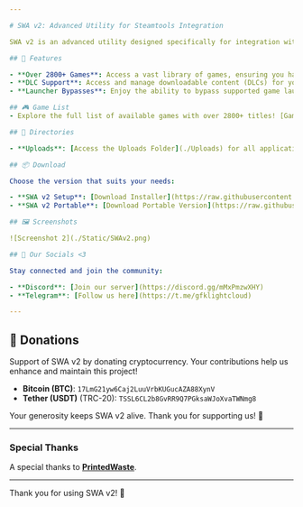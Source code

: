 ```yaml
---

# SWA v2: Advanced Utility for Steamtools Integration

SWA v2 is an advanced utility designed specifically for integration with [Steamtools](https://steamtools.net), streamlining functionality and enhancing user convenience.

## 📂 Features

- **Over 2800+ Games**: Access a vast library of games, ensuring you have the most up-to-date titles at your fingertips.
- **DLC Support**: Access and manage downloadable content (DLCs) for your games, ensuring a complete and enriched gaming experience.
- **Launcher Bypasses**: Enjoy the ability to bypass supported game launchers.

## 🎮 Game List
- Explore the full list of available games with over 2800+ titles! [Gamelist](https://printedwaste.com/swa)

## 📂 Directories

- **Uploads**: [Access the Uploads Folder](./Uploads) for all application files.

## 📦 Download

Choose the version that suits your needs:

- **SWA v2 Setup**: [Download Installer](https://raw.githubusercontent.com/LightCloud0/SWAv2/refs/heads/main/Uploads/SWASetup.exe)
- **SWA v2 Portable**: [Download Portable Version](https://raw.githubusercontent.com/LightCloud0/SWAv2/refs/heads/main/Uploads/SWAV2.zip)

## 🖼️ Screenshots

![Screenshot 2](./Static/SWAv2.png)

## 💬 Our Socials <3

Stay connected and join the community:

- **Discord**: [Join our server](https://discord.gg/mMxPmzwXHY)
- **Telegram**: [Follow us here](https://t.me/gfklightcloud)

---
```


## 🤝 Donations

Support of SWA v2 by donating cryptocurrency. Your contributions help us enhance and maintain this project!

- **Bitcoin (BTC)**: `17LmG21yw6Caj2LuuVrbKUGucAZA88XynV`
- **Tether (USDT)** (TRC-20): `TSSL6CL2b8GvRR9Q7PGksaWJoXvaTWNmg8`

Your generosity keeps SWA v2 alive. Thank you for supporting us! 💖

---

### Special Thanks

A special thanks to **[PrintedWaste](https://printedwaste.com/)**.

---

Thank you for using SWA v2! 🚀

